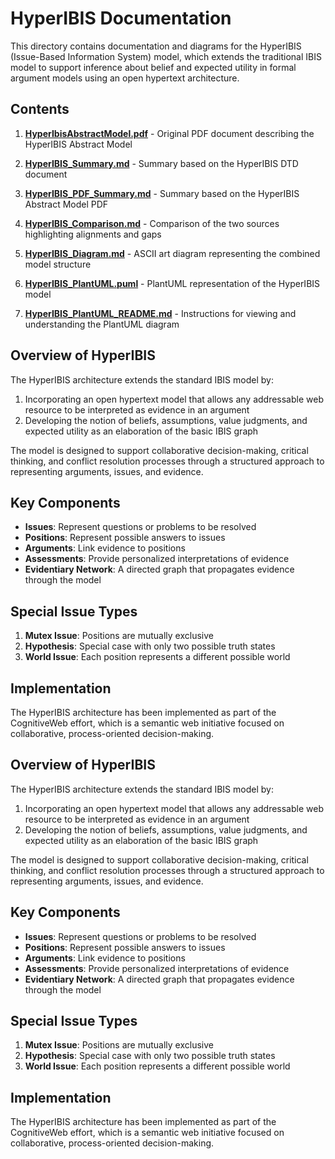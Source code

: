 # HyperIBIS Documentation

This directory contains documentation and diagrams for the HyperIBIS (Issue-Based Information System) model, which extends the traditional IBIS model to support inference about belief and expected utility in formal argument models using an open hypertext architecture.

## Contents

1. **[HyperIbisAbstractModel.pdf](HyperIbisAbstractModel.pdf)** - Original PDF document describing the HyperIBIS Abstract Model

2. **[HyperIBIS_Summary.md](HyperIBIS_Summary.md)** - Summary based on the HyperIBIS DTD document
   
3. **[HyperIBIS_PDF_Summary.md](HyperIBIS_PDF_Summary.md)** - Summary based on the HyperIBIS Abstract Model PDF

4. **[HyperIBIS_Comparison.md](HyperIBIS_Comparison.md)** - Comparison of the two sources highlighting alignments and gaps

5. **[HyperIBIS_Diagram.md](HyperIBIS_Diagram.md)** - ASCII art diagram representing the combined model structure

6. **[HyperIBIS_PlantUML.puml](HyperIBIS_PlantUML.puml)** - PlantUML representation of the HyperIBIS model

7. **[HyperIBIS_PlantUML_README.md](HyperIBIS_PlantUML_README.md)** - Instructions for viewing and understanding the PlantUML diagram

## Overview of HyperIBIS

The HyperIBIS architecture extends the standard IBIS model by:

1. Incorporating an open hypertext model that allows any addressable web resource to be interpreted as evidence in an argument
2. Developing the notion of beliefs, assumptions, value judgments, and expected utility as an elaboration of the basic IBIS graph

The model is designed to support collaborative decision-making, critical thinking, and conflict resolution processes through a structured approach to representing arguments, issues, and evidence.

## Key Components

- **Issues**: Represent questions or problems to be resolved
- **Positions**: Represent possible answers to issues
- **Arguments**: Link evidence to positions
- **Assessments**: Provide personalized interpretations of evidence
- **Evidentiary Network**: A directed graph that propagates evidence through the model

## Special Issue Types

1. **Mutex Issue**: Positions are mutually exclusive
2. **Hypothesis**: Special case with only two possible truth states
3. **World Issue**: Each position represents a different possible world

## Implementation

The HyperIBIS architecture has been implemented as part of the CognitiveWeb effort, which is a semantic web initiative focused on collaborative, process-oriented decision-making.

## Overview of HyperIBIS

The HyperIBIS architecture extends the standard IBIS model by:

1. Incorporating an open hypertext model that allows any addressable web resource to be interpreted as evidence in an argument
2. Developing the notion of beliefs, assumptions, value judgments, and expected utility as an elaboration of the basic IBIS graph

The model is designed to support collaborative decision-making, critical thinking, and conflict resolution processes through a structured approach to representing arguments, issues, and evidence.

## Key Components

- **Issues**: Represent questions or problems to be resolved
- **Positions**: Represent possible answers to issues
- **Arguments**: Link evidence to positions
- **Assessments**: Provide personalized interpretations of evidence
- **Evidentiary Network**: A directed graph that propagates evidence through the model

## Special Issue Types

1. **Mutex Issue**: Positions are mutually exclusive
2. **Hypothesis**: Special case with only two possible truth states
3. **World Issue**: Each position represents a different possible world

## Implementation

The HyperIBIS architecture has been implemented as part of the CognitiveWeb effort, which is a semantic web initiative focused on collaborative, process-oriented decision-making.
